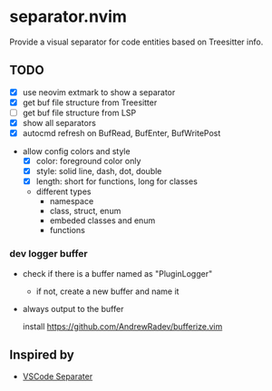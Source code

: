 # separator.nvim
 Provide a visual separator for code entities based on Treesitter info.

## TODO

* [x] use neovim extmark to show a separator
* [x] get buf file structure from Treesitter
* [ ] get buf file structure from LSP
* [x] show all separators
* [x] autocmd refresh on BufRead, BufEnter, BufWritePost
* allow config colors and style
  * [x] color: foreground color only
  * [x] style: solid line, dash, dot, double
  * [x] length: short for functions, long for classes
  * different types
    * namespace
    * class, struct, enum
    * embeded classes and enum
    * functions


### dev logger buffer

* check if there is a buffer named as "PluginLogger"
  * if not, create a new buffer and name it
* always output to the buffer

  install https://github.com/AndrewRadev/bufferize.vim

## Inspired by

* [VSCode Separater](https://marketplace.visualstudio.com/items?itemName=alefragnani.separators)

